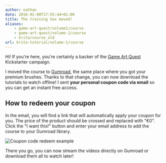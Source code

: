 ```yaml
---
author: nathan
date: 2016-02-08T17:55:44+01:00
title: The training has moved!
aliases: 
    - game-art-quest/volume1/course
    - game-art-quest/volume-1/course
    - krita/course_old
url: krita-tutorial/volume-1/course
---
```


Hi! If you're here, you're certainly a backer of the [Game Art Quest](https://www.kickstarter.com/projects/gdquest/game-art-quest-make-professional-2d-art-with-krita) Kickstarter campaign.

I moved the course to [Gumroad](https://gumroad.com/l/krita-tutorial-for-game-artists), the same place where you got your premium brushes. Thanks to that change, you can now download the tutorials to watch offline! I sent **your personal coupon code via email** so you can get an instant free access.

## How to redeem your coupon

In the email, you will find a link that will automatically apply your coupon for you. The price of the product should be crossed and replaced with "€0". Click the "I want this!" button and enter your email address to add the course to your Gumroad library.

![Coupon code redeem example](/img/page/game-art-quest/krita-tutorial-coupon-redeem.jpg)

There you go, you can now stream the videos directly on Gumroad or download them all to watch later!
